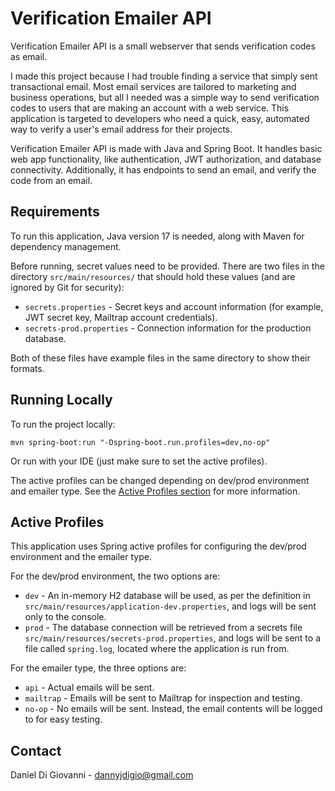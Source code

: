 Verification Emailer API
========================

Verification Emailer API is a small webserver that sends verification codes as
email.

I made this project because I had trouble finding a service that simply sent
transactional email.
Most email services are tailored to marketing and business operations, but all
I needed was a simple way to send verification codes to users that are making
an account with a web service.
This application is targeted to developers who need a quick, easy, automated
way to verify a user's email address for their projects.

Verification Emailer API is made with Java and Spring Boot. It handles basic
web app functionality, like authentication, JWT authorization, and database
connectivity.
Additionally, it has endpoints to send an email, and verify the code from an
email.

Requirements
------------

To run this application, Java version 17 is needed, along with Maven for
dependency management.

Before running, secret values need to be provided.
There are two files in the directory `src/main/resources/`
that should hold these values (and are ignored by Git for security):

- `secrets.properties` - Secret keys and account information (for example,
  JWT secret key, Mailtrap account credentials).
- `secrets-prod.properties` - Connection information for the production
 database.

Both of these files have example files in the same directory to show their
formats.

Running Locally
---------------

To run the project locally:

```
mvn spring-boot:run "-Dspring-boot.run.profiles=dev,no-op"
```

Or run with your IDE (just make sure to set the active profiles).

The active profiles can be changed depending on dev/prod environment and
emailer type. See the [Active Profiles section](#active-profiles) for more information.

Active Profiles
---------------

This application uses Spring active profiles for configuring the dev/prod
environment and the emailer type.

For the dev/prod environment, the two options are:

- `dev` - An in-memory H2 database will be used, as per the definition in
  `src/main/resources/application-dev.properties`, and logs will be sent only
  to the console.
- `prod` - The database connection will be retrieved from a secrets file
  `src/main/resources/secrets-prod.properties`, and logs will be sent to a file
  called `spring.log`, located where the application is run from.

For the emailer type, the three options are:

- `api` - Actual emails will be sent.
- `mailtrap` - Emails will be sent to Mailtrap for inspection and testing.
- `no-op` - No emails will be sent. Instead, the email contents will be logged
  to for easy testing.

Contact
-------

Daniel Di Giovanni - <dannyjdigio@gmail.com>
